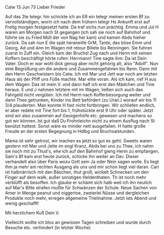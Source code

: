  Calw 13 Jun 73
Lieber Frieder

Auf das 2te telegr. hin schickte ich an ER ein telegr meinen ersten Bf zu vervollständigen, worin ich nach dem frühern telegr Hs Ankunft erst auf Freitg morgen festgesetzt hatte. Da traf sichs nun prächtig. Emma und Jul H waren am Morgen nach St gegangen (ich sah sie noch auf Bahnhof und führte sie zu Fried Müll der von Nag her kam) und kamen Abds hieher zurück. Da sah nun E die spät heraneilte GrM, Tante, das böse Emm und Georg, Ad und Ann im Wagen mit retour Billete bis Renningen. Sie fuhren zuerst in Zuff ein. Gleich kam der Bruchsl Zug nach und Herm mit seinen Koffern beschäftigt hörte rufen: Herrmann! Tine sagte ihm: Da ist Dein Vater. Doch er war wohl dick genug aber nicht gehörig alt, also "Adolf". Nun eine Begrüßung um die andere und Zusammengefahren bis Renn. Dann mit den Herm Geschwistern bis Calw. Ich mit Mar und Jett war noch am letzten Haus als der Pfiff uns Füße machte. Mar eilte voran. Als ich kam, rief H aus dem Wagen: Das ist mein V. und dann half ich erst den Mädchen und Tine heraus. E und J nahmen letztere mit im Wagen, ließen sich auch das Fahrgeld nicht vergüten. Ich mit Herm nach Kofferbesorgung weiter und dann Thee getrunken, Kinder ins Bett befördert (zu Uran.) worauf wir bis 11 3/4 plauderten. Man konnte H fast nicht fortbringen. Wir schliefen endlich, er aber redete mit Tine fort bis 1, frühstückte erst 9 Uhr oder später. Jetzt sind wir also zusammen auf Georgenhöfe etc. gewesen und machens so gut wir können. Ist gut daß Du Frohnleichn nicht zu einem Ausflug nach St benützt hattest. Sonst wäre es minder nett ausgefallen. H hatte große Freude an der ersten Begegnung in Hdlbg und Bruchsalstunden.

Mama ist sehr getrost, wir machen es jetzt so gut es geht. Sweets waren gestern mit Mar und Jette im engl Kranz, Abds bei uns zu Thee, ich nahm sie noch mit zu Thud's, ehe ich auf den Bahnhof gieng Herm zu empfangen. 
Sam's Bf kam erst heute zurück, schicke ihn weiter an Dav. Dieser verhandelt also über Paris wozu Gott sein Ja oder Nein sagen wolle. Es liegt Ihm ja mehr am rechten Ausgang als uns und mir schon liegt viel daran. 
Carl ist halbnärrisch mit den Bäschen, thut groß, wickelt Schnecken um den Finger auf dem walk, außer sonstigen Heldenthaten. Th ist noch mehr verblüfft als besoffen. Ich glaube er schämt sich halb weil ich ihn neulich auf Mar's Bitte strafen mußte für Schwänzen der Schule. Neue Sachen von Amer in Menge peanut und niggertoe, zweierlei Nüsse und dergleichen Produkte noch mehr, erregen allgemeine Theilnahme. Jetzt ists Abend und wenig geschafft!

Mit herzlichem Kuß
 Dein V.

Vielleicht wollte ich blos an gewissen Tagen schreiben und wurde durch Besuche etc. verhindert (in letzter Woche)
